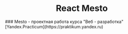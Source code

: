 <h1 align="center"> React Mesto </h1>
 ### Mesto - проектная работа курса "Веб - разработка" [Yandex.Practicum](https://praktikum.yandex.ru)
